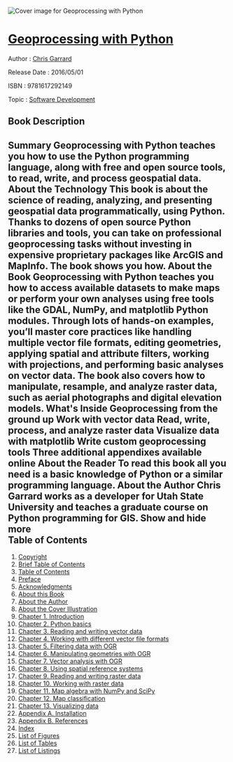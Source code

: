 ![Cover image for Geoprocessing with Python](https://imgdetail.ebookreading.net/cover/cover/software_development/EB9781617292149.jpg)

[Geoprocessing with Python](https://ebookreading.net/view/book/Geoprocessing+with+Python-EB9781617292149_1.html "Geoprocessing with Python")
====================================================================================================================

Author : [Chris Garrard](https://ebookreading.net/search/author/Chris+Garrard)

Release Date : 2016/05/01

ISBN : 9781617292149

Topic : [Software Development](https://ebookreading.net/search/category/software-development)

Book Description
-----------------

 Summary
Geoprocessing with Python teaches you how to use the Python programming language, along with free and open source tools, to read, write, and process geospatial data.
About the Technology
This book is about the science of reading, analyzing, and presenting geospatial data programmatically, using Python. Thanks to dozens of open source Python libraries and tools, you can take on professional geoprocessing tasks without investing in expensive proprietary packages like ArcGIS and MapInfo. The book shows you how.
About the Book
Geoprocessing with Python teaches you how to access available datasets to make maps or perform your own analyses using free tools like the GDAL, NumPy, and matplotlib Python modules. Through lots of hands-on examples, you’ll master core practices like handling multiple vector file formats, editing geometries, applying spatial and attribute filters, working with projections, and performing basic analyses on vector data. The book also covers how to manipulate, resample, and analyze raster data, such as aerial photographs and digital elevation models.
What's Inside
Geoprocessing from the ground up
Work with vector data
Read, write, process, and analyze raster data
Visualize data with matplotlib
Write custom geoprocessing tools
Three additional appendixes available online
About the Reader
To read this book all you need is a basic knowledge of Python or a similar programming language.
About the Author
Chris Garrard works as a developer for Utah State University and teaches a graduate course on Python programming for GIS.
        Show and hide more                
Table of Contents
-----------------

1. [Copyright](https://ebookreading.net/view/book/Geoprocessing+with+Python-EB9781617292149_3.html)
1. [Brief Table of Contents](https://ebookreading.net/view/book/Geoprocessing+with+Python-EB9781617292149_4.html)
1. [Table of Contents](https://ebookreading.net/view/book/Geoprocessing+with+Python-EB9781617292149_5.html)
1. [Preface](https://ebookreading.net/view/book/Geoprocessing+with+Python-EB9781617292149_6.html)
1. [Acknowledgments](https://ebookreading.net/view/book/Geoprocessing+with+Python-EB9781617292149_7.html)
1. [About this Book](https://ebookreading.net/view/book/Geoprocessing+with+Python-EB9781617292149_8.html)
1. [About the Author](https://ebookreading.net/view/book/Geoprocessing+with+Python-EB9781617292149_9.html)
1. [About the Cover Illustration](https://ebookreading.net/view/book/Geoprocessing+with+Python-EB9781617292149_10.html)
1. [Chapter 1. Introduction](https://ebookreading.net/view/book/Geoprocessing+with+Python-EB9781617292149_11.html)
1. [Chapter 2. Python basics](https://ebookreading.net/view/book/Geoprocessing+with+Python-EB9781617292149_12.html)
1. [Chapter 3. Reading and writing vector data](https://ebookreading.net/view/book/Geoprocessing+with+Python-EB9781617292149_13.html)
1. [Chapter 4. Working with different vector file formats](https://ebookreading.net/view/book/Geoprocessing+with+Python-EB9781617292149_14.html)
1. [Chapter 5. Filtering data with OGR](https://ebookreading.net/view/book/Geoprocessing+with+Python-EB9781617292149_15.html)
1. [Chapter 6. Manipulating geometries with OGR](https://ebookreading.net/view/book/Geoprocessing+with+Python-EB9781617292149_16.html)
1. [Chapter 7. Vector analysis with OGR](https://ebookreading.net/view/book/Geoprocessing+with+Python-EB9781617292149_17.html)
1. [Chapter 8. Using spatial reference systems](https://ebookreading.net/view/book/Geoprocessing+with+Python-EB9781617292149_18.html)
1. [Chapter 9. Reading and writing raster data](https://ebookreading.net/view/book/Geoprocessing+with+Python-EB9781617292149_19.html)
1. [Chapter 10. Working with raster data](https://ebookreading.net/view/book/Geoprocessing+with+Python-EB9781617292149_20.html)
1. [Chapter 11. Map algebra with NumPy and SciPy](https://ebookreading.net/view/book/Geoprocessing+with+Python-EB9781617292149_21.html)
1. [Chapter 12. Map classification](https://ebookreading.net/view/book/Geoprocessing+with+Python-EB9781617292149_22.html)
1. [Chapter 13. Visualizing data](https://ebookreading.net/view/book/Geoprocessing+with+Python-EB9781617292149_23.html)
1. [Appendix A. Installation](https://ebookreading.net/view/book/Geoprocessing+with+Python-EB9781617292149_24.html)
1. [Appendix B. References](https://ebookreading.net/view/book/Geoprocessing+with+Python-EB9781617292149_25.html)
1. [Index](https://ebookreading.net/view/book/Geoprocessing+with+Python-EB9781617292149_26.html)
1. [List of Figures](https://ebookreading.net/view/book/Geoprocessing+with+Python-EB9781617292149_27.html)
1. [List of Tables](https://ebookreading.net/view/book/Geoprocessing+with+Python-EB9781617292149_28.html)
1. [List of Listings](https://ebookreading.net/view/book/Geoprocessing+with+Python-EB9781617292149_29.html)
